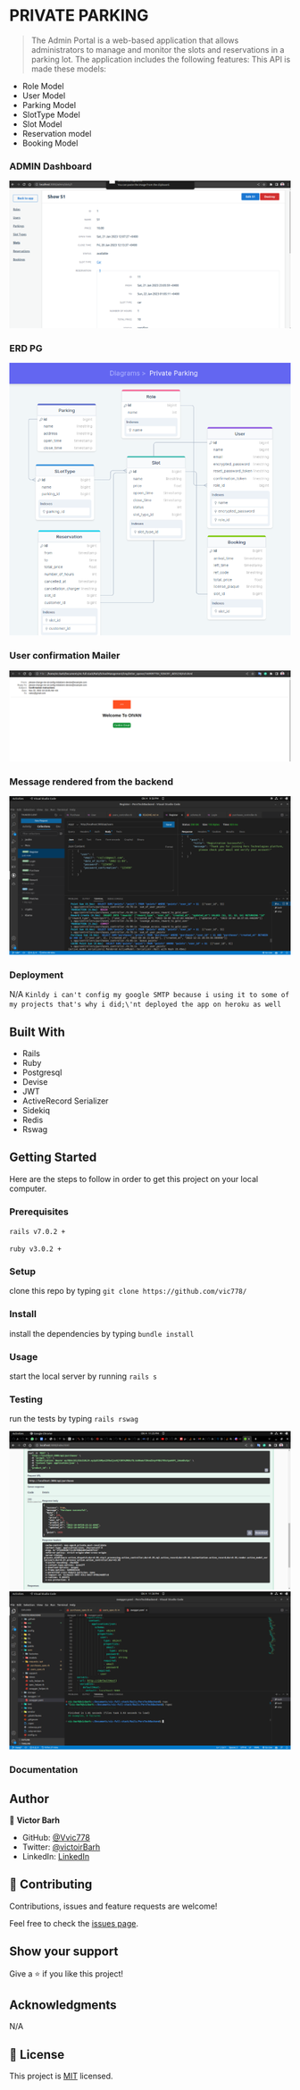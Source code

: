 # PRIVATE PARKING

> The Admin Portal is a web-based application that allows administrators to manage and monitor the slots and reservations in a parking lot. The application includes the following features: This API is made these models:

  - Role Model
  - User Model
  - Parking Model
  - SlotType Model
  - Slot Model 
  - Reservation model 
  - Booking Model
  
### ADMIN Dashboard
![img](app/assets/images/screen1.png)

### ERD PG
![img](app/assets/images/screen.png)

### User confirmation Mailer
![img](https://github.com/vic778/school-management/blob/develop/app/assets/images/screen3.png)

### Message rendered from the backend 
![img](https://github.com/vic778/school-management/blob/develop/app/assets/images/screenshot2.png)

### Deployment
 N/A `Kinldy i can't config my google SMTP because i using it to some of my projects that's why i did;\'nt deployed the app on heroku as well`
## Built With

- Rails
- Ruby 
- Postgresql
- Devise
- JWT
- ActiveRecord Serializer
- Sidekiq
- Redis
- Rswag

## Getting Started

Here are the steps to follow in order to get this project on your local computer.

### Prerequisites

`rails v7.0.2 +`

`ruby v3.0.2 +`

### Setup

clone this repo by typing `git clone https://github.com/vic778/`

### Install

install the dependencies by typing `bundle install`

### Usage

start the local server by running `rails s`

### Testing

run the tests by typing `rails rswag`

![img](https://github.com/vic778/school-management/blob/develop/app/assets/images/rswag.png)
![img](https://github.com/vic778/school-management/blob/develop/app/assets/images/rspec.png)


### Documentation


## Author

👤 **Victor Barh**

- GitHub: [@Vvic778](https://github.com/vic778)
- Twitter: [@victoirBarh](https://twitter.com/)
- LinkedIn: [LinkedIn](https://linkedin.com/in/victoir-barh)

## 🤝 Contributing

Contributions, issues and feature requests are welcome!

Feel free to check the [issues page](issues/).

## Show your support

Give a ⭐️ if you like this project!

## Acknowledgments

 N/A

## 📝 License

This project is [MIT](lic.url) licensed.
